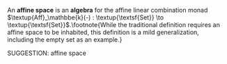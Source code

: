  An **affine space** is an **algebra** for the affine linear combination monad $\textup{Aff}_\mathbbe{k}(-) : \textup{\textsf{Set}} \to \textup{\textsf{Set}}$.\footnote{While the traditional definition requires an affine space to be inhabited, this definition is a mild generalization, including the empty set as an example.}


SUGGESTION: affine space